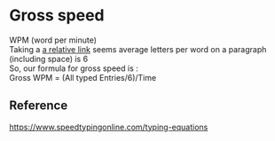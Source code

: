 # Gross speed
WPM (word per minute)
<br>
Taking a [a relative link](speed/sample-text1.md) seems average letters per word on a paragraph (including space) is 6
<br>
So, our formula for gross speed is : 
<br>
Gross WPM = (All typed Entries/6)/Time


## Reference
https://www.speedtypingonline.com/typing-equations